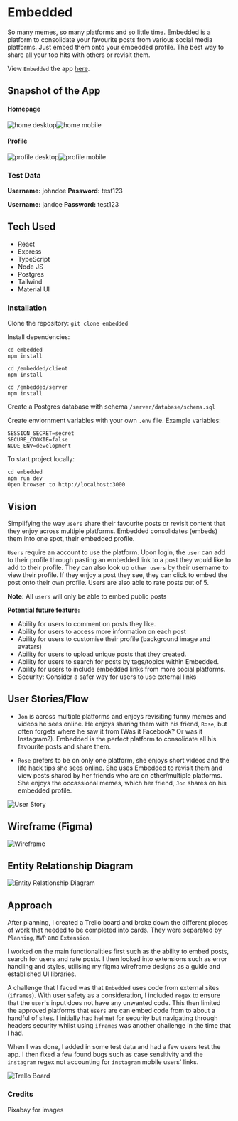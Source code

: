 # Embedded

So many memes, so many platforms and so little time. Embedded is a platform to consolidate your favourite posts from various social media platforms. Just embed them onto your embedded profile. The best way to share all your top hits with others or revisit them.

View `Embedded` the app [here](https://embedded-the-app.herokuapp.com/).

## Snapshot of the App

#### Homepage

![home desktop](/assets/homepage-desktop.png)![home mobile](/assets/homepage-mobile.png)

#### Profile

![profile desktop](/assets/profile-desktop.png)![profile mobile](/assets/profile-mobile.png)

### Test Data

**Username:** johndoe
**Password:** test123

**Username:** jandoe
**Password:** test123

## Tech Used

-   React
-   Express
-   TypeScript
-   Node JS
-   Postgres
-   Tailwind
-   Material UI

### Installation

Clone the repository:
`git clone embedded`

Install dependencies:

```
cd embedded
npm install

cd /embedded/client
npm install

cd /embedded/server
npm install
```

Create a Postgres database with schema `/server/database/schema.sql`

Create enviornment variables with your own `.env` file. Example variables:

```
SESSION_SECRET=secret
SECURE_COOKIE=false
NODE_ENV=development
```

To start project locally:

```
cd embedded
npm run dev
Open browser to http://localhost:3000
```

## Vision

Simplifying the way `users` share their favourite posts or revisit content that they enjoy across multiple platforms. Embedded consolidates (embeds) them into one spot, their embedded profile.

`Users` require an account to use the platform. Upon login, the `user` can add to their profile through pasting an embedded link to a post they would like to add to their profile. They can also look up `other users` by their username to view their profile. If they enjoy a post they see, they can click to embed the post onto their own profile. Users are also able to rate posts out of 5.

**Note:** All `users` will only be able to embed public posts

**Potential future feature:**

-   Ability for users to comment on posts they like.
-   Ability for users to access more information on each post
-   Ability for users to customise their profile (background image and avatars)
-   Ability for users to upload unique posts that they created.
-   Ability for users to search for posts by tags/topics within Embedded.
-   Ability for users to include embedded links from more social platforms.
-   Security: Consider a safer way for users to use external links

## User Stories/Flow

-   `Jon` is across multiple platforms and enjoys revisiting funny memes and videos he sees online. He enjoys sharing them with his friend, `Rose`, but often forgets where he saw it from (Was it Facebook? Or was it Instagram?). Embedded is the perfect platform to consolidate all his favourite posts and share them.

-   `Rose` prefers to be on only one platform, she enjoys short videos and the life hack tips she sees online. She uses Embedded to revisit them and view posts shared by her friends who are on other/multiple platforms. She enjoys the occassional memes, which her friend, `Jon` shares on his embedded profile.

![User Story](/assets/userStory.png)

## Wireframe (Figma)

![Wireframe](/assets/wireframe.png)

## Entity Relationship Diagram

![Entity Relationship Diagram](/assets/final-erd.png)

## Approach

After planning, I created a Trello board and broke down the different pieces of work that needed to be completed into cards. They were separated by `Planning`, `MVP` and `Extension`.

I worked on the main functionalities first such as the ability to embed posts, search for users and rate posts. I then looked into extensions such as error handling and styles, utilising my figma wireframe designs as a guide and established UI libraries.

A challenge that I faced was that `Embedded` uses code from external sites (`iframes`). With user safety as a consideration, I included `regex` to ensure that the `user`'s input does not have any unwanted code. This then limited the approved platforms that `users` are can embed code from to about a handful of sites. I initially had helmet for security but navigating through headers security whilst using `iframes` was another challenge in the time that I had.

When I was done, I added in some test data and had a few users test the app. I then fixed a few found bugs such as case sensitivity and the `instagram` regex not accounting for `instagram` mobile users' links.

![Trello Board](/assets/TrelloBoard.png)

### Credits

Pixabay for images
